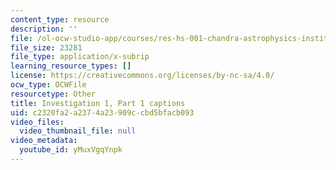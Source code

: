 ```yaml
---
content_type: resource
description: ''
file: /ol-ocw-studio-app/courses/res-hs-001-chandra-astrophysics-institute/yMuxVgqYnpk_captions.webvtt
file_size: 23281
file_type: application/x-subrip
learning_resource_types: []
license: https://creativecommons.org/licenses/by-nc-sa/4.0/
ocw_type: OCWFile
resourcetype: Other
title: Investigation 1, Part 1 captions
uid: c2320fa2-a237-4a23-909c-cbd5bfacb093
video_files:
  video_thumbnail_file: null
video_metadata:
  youtube_id: yMuxVgqYnpk
---
```


